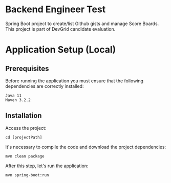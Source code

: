 # Backend Engineer Test
Spring Boot project to create/list Github gists and manage Score Boards. This project is part of DevGrid candidate evaluation.

# Application Setup (Local)

## Prerequisites
Before running the application you must ensure that the following dependencies are correctly installed:

```
Java 11
Maven 3.2.2
```

## Installation
Access the project:
```
cd [projectPath]
```
It's necessary to compile the code and download the project dependencies:
```
mvn clean package
```
After this step, let's run the application:
```
mvn spring-boot:run
```